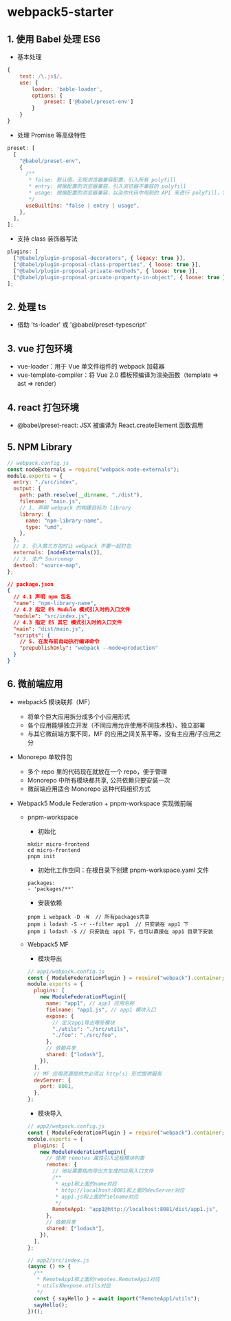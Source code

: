 # webpack5-starter

## 1. 使用 Babel 处理 ES6

- 基本处理

```javascript
{
    test: /\.js$/,
    use: {
        loader: 'bable-loader',
        options: {
            preset: ['@babel/preset-env']
        }
    }
}
```

- 处理 Promise 等高级特性

```javascript
preset: [
  [
    "@babel/preset-env",
    {
      /**
       * false: 默认值，无视浏览器兼容配置，引入所有 polyfill
       * entry: 根据配置的浏览器兼容，引入浏览器不兼容的 polyfill
       * usage: 根据配置的浏览器兼容，以及你代码中用到的 API 来进行 polyfill，实现了按需添加
       */
      useBuiltIns: "false | entry | usage",
    },
  ],
];
```

- 支持 class 装饰器写法

```javascript
plugins: [
  ["@babel/plugin-proposal-decorators", { legacy: true }],
  ["@babel/plugin-proposal-class-properties", { loose: true }],
  ["@babel/plugin-proposal-private-methods", { loose: true }],
  ["@babel/plugin-proposal-private-property-in-object", { loose: true }],
];
```

## 2. 处理 ts

- 借助 'ts-loader' 或 '@babel/preset-typescript'

## 3. vue 打包环境

- vue-loader：用于 Vue 单文件组件的 webpack 加载器
- vue-template-compiler：将 Vue 2.0 模板预编译为渲染函数（template => ast => render）

## 4. react 打包环境

- @babel/preset-react: JSX 被编译为 React.createElement 函数调用

## 5. NPM Library

```javascript
// webpack.config.js
const nodeExternals = require("webpack-node-externals");
module.exports = {
  entry: "./src/index",
  output: {
    path: path.resolve(__dirname, "./dist"),
    filename: "main.js",
    // 1. 声明 webpack 的构建目标为 library
    library: {
      name: "npm-library-name",
      type: "umd",
    },
  },
  // 2. 引入第三方包时让 webpack 不要一起打包
  externals: [nodeExternals()],
  // 3. 生产 Sourcemap
  devtool: "source-map",
};
```

```json
// package.json
{
  // 4.1 声明 npm 包名
  "name": "npm-library-name",
  // 4.2 指定 ES Module 模式引入时的入口文件
  "module": "src/index.js",
  // 4.3 指定 ES 其它 模式引入时的入口文件
  "main": "dist/main.js",
  "scripts": {
    // 5. 在发布前自动执行编译命令
    "prepublishOnly": "webpack --mode=production"
  }
}
```

## 6. 微前端应用

- webpack5 模块联邦（MF）

  - 将单个巨大应用拆分成多个小应用形式
  - 各个应用能够独立开发（不同应用允许使用不同技术栈）、独立部署
  - 与其它微前端方案不同，MF 的应用之间关系平等，没有主应用/子应用之分

- Monorepo 单软件包

  - 多个 repo 里的代码现在就放在一个 repo，便于管理
  - Monorepo 中所有模块都共享, 公共依赖只要安装一次
  - 微前端应用适合 Monorepo 这种代码组织方式

- Webpack5 Module Federation + pnpm-workspace 实现微前端

  - pnpm-workspace

    - 初始化

    ```shell
    mkdir micro-frontend
    cd micro-frontend
    pnpm init
    ```

    - 初始化工作空间：在根目录下创建 pnpm-workspace.yaml 文件

    ```shell
    packages:
    - 'packages/**'

    ```

    - 安装依赖

    ```shell
    pnpm i webpack -D -W  // 所有packages共享
    pnpm i lodash -S -r --filter app1  // 只安装在 app1 下
    pnpm i lodash -S // 只安装在 app1 下，也可以直接在 app1 目录下安装

    ```

  - Webpack5 MF

    - 模块导出

    ```javascript
    // app1/webpack.config.js
    const { ModuleFederationPlugin } = require("webpack").container;
    module.exports = {
      plugins: [
        new ModuleFederationPlugin({
          name: "app1", // app1 应用名称
          fielname: "app1.js", // app1 模块入口
          expose: {
            // 定义app1导出哪些模块
            "./utils": "./src/utils",
            "./foo": "./src/foo",
          },
          // 依赖共享
          shared: ["lodash"],
        }),
      ],
      // MF 应用资源提供方必须以 http(s) 形式提供服务
      devServer: {
        port: 8081,
      },
    };
    ```

    - 模块导入

    ```javascript
    // app2/webpack.config.js
    const { ModuleFederationPlugin } = require("webpack").container;
    module.exports = {
      plugins: [
        new ModuleFederationPlugin({
          // 使用 remotes 属性引入远程模块列表
          remotes: {
            // 地址需要指向导出方生成的应用入口文件
            /**
             * app1和上面的name对应
             * http://localhost:8081和上面的devServer对应
             * app1.js和上面的fielname对应
             */
            RemoteApp1: "app1@http://localhost:8081/dist/app1.js",
          },
          // 依赖共享
          shared: ["lodash"],
        }),
      ],
    };

    // app2/src/index.js
    (async () => {
      /**
       * RemoteApp1和上面的remotes.RemoteApp1对应
       * utils和expose.utils对应
       */
      const { sayHello } = await import("RemoteApp1/utils");
      sayHello();
    })();
    ```
